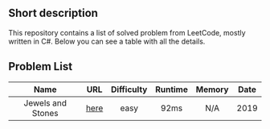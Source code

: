 ## Short description
This repository contains a list of solved problem from LeetCode, mostly written in C#.
Below you can see a table with all the details.

## Problem List
| Name                                            |  URL                                                     | Difficulty | Runtime | Memory | Date   |
|:-----------------------------------------------:|:--------------------------------------------------------:|:----------:|:-------:|:------:|:------:|
| Jewels and Stones                               | [here](https://leetcode.com/problems/jewels-and-stones/) | easy       | 92ms    | N/A    | 2019   |
